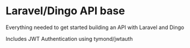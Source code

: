 # Laravel/Dingo API base

Everything needed to get started building an API with Laravel and Dingo

Includes JWT Authentication using tymond/jwtauth
